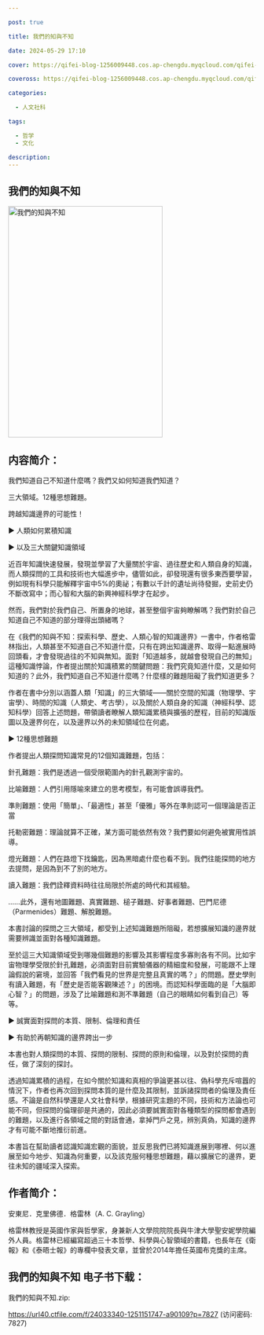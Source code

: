 ```yaml
---

post: true

title: 我們的知與不知

date: 2024-05-29 17:10

cover: https://qifei-blog-1256009448.cos.ap-chengdu.myqcloud.com/qifei-blog/654396b2c458853aeff62546.jpg

coveross: https://qifei-blog-1256009448.cos.ap-chengdu.myqcloud.com/qifei-blog/654396b2c458853aeff62546.jpg

categories:

  - 人文社科

tags:

  - 哲学
  - 文化

description:
---
```


## 我們的知與不知
<img alt="我們的知與不知 " class="aligncenter loaded" data-was-processed="true" decoding="async" fetchpriority="high" height="471" src="https://qifei-blog-1256009448.cos.ap-chengdu.myqcloud.com/qifei-blog/654396b2c458853aeff62546.jpg " style="cursor: zoom-in;" width="314"/>

## 内容简介：

我們知道自己不知道什麼嗎？我們又如何知道我們知道？

三大領域。12種思想難題。

跨越知識邊界的可能性！

▶ 人類如何累積知識

▶ 以及三大關鍵知識領域

近百年知識快速發展，發現並學習了大量關於宇宙、過往歷史和人類自身的知識，而人類探問的工具和技術也大幅進步中，儘管如此，卻發現還有很多東西要學習，例如現有科學只能解釋宇宙中5%的奧祕；有數以千計的遺址尚待發掘，史前史仍不斷改寫中；而心智和大腦的新興神經科學才在起步。

然而，我們對於我們自己、所置身的地球，甚至整個宇宙夠瞭解嗎？我們對於自己知道自己不知道的部分理得出頭緒嗎？

在《我們的知與不知：探索科學、歷史、人類心智的知識邊界》一書中，作者格雷林指出，人類甚至不知道自己不知道什麼，只有在跨出知識邊界、取得一點進展時回頭看，才會發現過往的不知與無知。面對「知道越多，就越會發現自己的無知」這種知識悖論，作者提出關於知識積累的關鍵問題：我們究竟知道什麼，又是如何知道的？此外，我們知道自己不知道什麼嗎？什麼樣的難題阻礙了我們知道更多？

作者在書中分別以涵蓋人類「知識」的三大領域——關於空間的知識（物理學、宇宙學）、時間的知識（人類史、考古學），以及關於人類自身的知識（神經科學、認知科學）回答上述問題，帶領讀者瞭解人類知識累積與擴張的歷程，目前的知識版圖以及邊界何在，以及邊界以外的未知領域位在何處。

▶ 12種思想難題

作者提出人類探問知識常見的12個知識難題，包括：

針孔難題：我們是透過一個受限範圍內的針孔觀測宇宙的。

比喻難題：人們引用隱喻來建立的思考模型，有可能會誤導我們。

準則難題：使用「簡單」、「最適性」甚至「優雅」等外在準則認可一個理論是否正當

托勒密難題：理論就算不正確，某方面可能依然有效？我們要如何避免被實用性誤導。

燈光難題：人們在路燈下找鑰匙，因為黑暗處什麼也看不到。我們往能探問的地方去提問，是因為到不了別的地方。

讀入難題：我們詮釋資料時往往局限於所處的時代和其經驗。

……此外，還有地圖難題、真實難題、槌子難題、好事者難題、巴門尼德（Parmenides）難題、解脫難題。

本書討論的探問之三大領域，都受到上述知識難題所阻礙，若想擴展知識的邊界就需要辨識並面對各種知識難題。

至於這三大知識領域受到哪幾個難題的影響及其影響程度多寡則各有不同。比如宇宙物理學受限於針孔難題，必須面對目前實驗儀器的精細度和發展，可能跟不上理論假說的窘境，並回答「我們看見的世界是完整且真實的嗎？」的問題。歷史學則有讀入難題，有「歷史是否能客觀陳述？」的困境。而認知科學面臨的是「大腦即心智？」的問題，涉及了比喻難題和測不準難題（自己的眼睛如何看到自己）等等。

▶ 誠實面對探問的本質、限制、倫理和責任

▶ 有助於再朝知識的邊界跨出一步

本書也對人類探問的本質、探問的限制、探問的原則和倫理，以及對於探問的責任，做了深刻的探討。

透過知識累積的過程，在如今關於知識和真相的爭論更甚以往、偽科學充斥喧囂的情況下，作者也再次回到探問本質的是什麼及其限制，並訴諸探問者的倫理及責任感。不論是自然科學還是人文社會科學，根據研究主題的不同，技術和方法論也可能不同，但探問的倫理卻是共通的，因此必須要誠實面對各種類型的探問都會遇到的難題，以及進行各領域之間的對話會通，拿掉門戶之見，辨別真偽，知識的邊界才有可能不斷地推衍前進。

本書旨在幫助讀者認識知識宏觀的面貌，並反思我們已將知識進展到哪裡、何以進展至如今地步、知識為何重要，以及該克服何種思想難題，藉以擴展它的邊界，更往未知的疆域深入探索。

## 作者简介：

安東尼．克里佛德．格雷林（A. C. Grayling）

格雷林教授是英國作家與哲學家，身兼新人文學院院院長與牛津大學聖安妮學院編外人員。格雷林已經編寫超過三十本哲學、科學與心智領域的書籍，也長年在《衛報》和《泰晤士報》的專欄中發表文章，並曾於2014年擔任英國布克獎的主席。

## 我們的知與不知 电子书下载：

我們的知與不知.zip: 

https://url40.ctfile.com/f/24033340-1251151747-a90109?p=7827 (访问密码: 7827)
